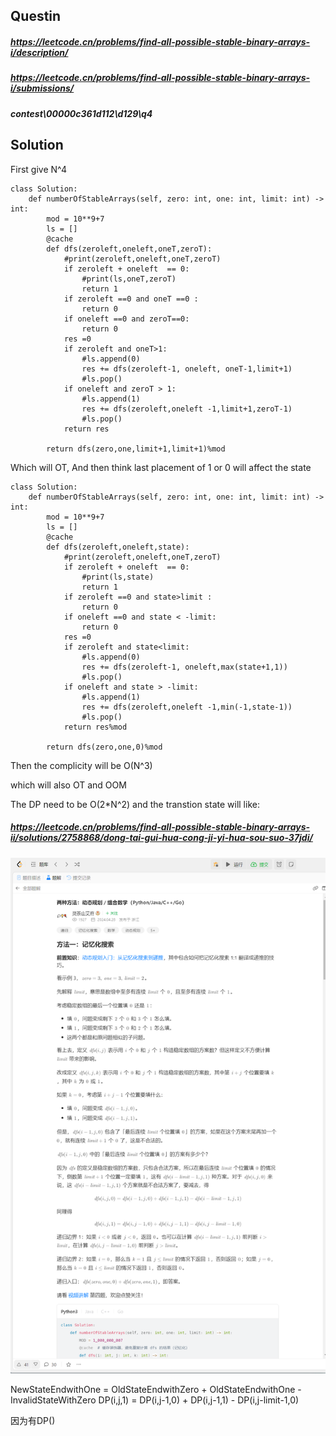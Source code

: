
## Questin
##### https://leetcode.cn/problems/find-all-possible-stable-binary-arrays-i/description/
##### https://leetcode.cn/problems/find-all-possible-stable-binary-arrays-i/submissions/
##### contest\00000c361d112\d129\q4

## Solution

First give N^4 

```
class Solution:
    def numberOfStableArrays(self, zero: int, one: int, limit: int) -> int:
        mod = 10**9+7
        ls = []
        @cache
        def dfs(zeroleft,oneleft,oneT,zeroT):
            #print(zeroleft,oneleft,oneT,zeroT)
            if zeroleft + oneleft  == 0:
                #print(ls,oneT,zeroT)
                return 1
            if zeroleft ==0 and oneT ==0 :
                return 0
            if oneleft ==0 and zeroT==0:
                return 0
            res =0
            if zeroleft and oneT>1:
                #ls.append(0)
                res += dfs(zeroleft-1, oneleft, oneT-1,limit+1)
                #ls.pop()
            if oneleft and zeroT > 1:
                #ls.append(1)
                res += dfs(zeroleft,oneleft -1,limit+1,zeroT-1)
                #ls.pop()
            return res
                    
        return dfs(zero,one,limit+1,limit+1)%mod
```
Which will OT,
And then think last placement of 1 or 0 will affect the state 

```
class Solution:
    def numberOfStableArrays(self, zero: int, one: int, limit: int) -> int:
        mod = 10**9+7
        ls = []
        @cache
        def dfs(zeroleft,oneleft,state):
            #print(zeroleft,oneleft,oneT,zeroT)
            if zeroleft + oneleft  == 0:
                #print(ls,state)
                return 1
            if zeroleft ==0 and state>limit :
                return 0
            if oneleft ==0 and state < -limit:
                return 0
            res =0
            if zeroleft and state<limit:
                #ls.append(0)
                res += dfs(zeroleft-1, oneleft,max(state+1,1))
                #ls.pop()
            if oneleft and state > -limit:
                #ls.append(1)
                res += dfs(zeroleft,oneleft -1,min(-1,state-1))
                #ls.pop()
            return res%mod
                    
        return dfs(zero,one,0)%mod
```

Then the complicity will be O(N^3) 

which will also OT and OOM

The DP need to be O(2*N^2) and the transtion state will like:

##### https://leetcode.cn/problems/find-all-possible-stable-binary-arrays-ii/solutions/2758868/dong-tai-gui-hua-cong-ji-yi-hua-sou-suo-37jdi/

![Solution](./pic/solution.png)

NewStateEndwithOne = OldStateEndwithZero + OldStateEndwithOne  - InvalidStateWithZero
DP(i,j,1)     = DP(i,j-1,0)              + DP(i,j-1,1)         - DP(i,j-limit-1,0)

因为有DP()




